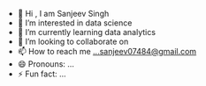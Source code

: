 - 👋 Hi , I am Sanjeev Singh 
- 👀 I’m interested in data science
- 🌱 I’m currently learning data analytics
- 💞️ I’m looking to collaborate on 
- 📫 How to reach me ...sanjeev07484@gmail.com
- 😄 Pronouns: ...
- ⚡ Fun fact: ...

<!---
sanjeevsingh74/sanjeevsingh74 is a ✨ special ✨ repository because its `README.md` (this file) appears on your GitHub profile.
You can click the Preview link to take a look at your changes.
--->
